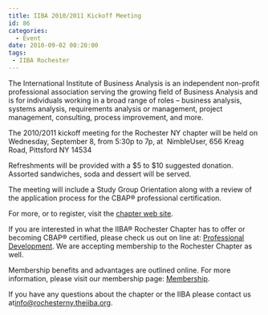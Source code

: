```yaml
---
title: IIBA 2010/2011 Kickoff Meeting
id: 86
categories:
  - Event
date: 2010-09-02 00:20:00
tags:
 - IIBA Rochester
---
```


The International Institute of Business Analysis is an independent non-profit professional association serving the growing field of Business Analysis and is for individuals working in a broad range of roles – business analysis, systems analysis, requirements analysis or management, project management, consulting, process improvement, and more.

The 2010/2011 kickoff meeting for the Rochester NY chapter will be held on Wednesday, September 8, from 5:30p to 7p, at  NimbleUser, 656 Kreag Road, Pittsford NY 14534

Refreshments will be provided with a $5 to $10 suggested donation. Assorted sandwiches, soda and dessert will be served.

The meeting will include a Study Group Orientation along with a review of the application process for the CBAP® professional certification.

For more, or to register, visit the [chapter web site](http://rochesterny.theiiba.org/).

If you are interested in what the IIBA® Rochester Chapter has to offer or becoming CBAP® certified, please check us out on line at: [Professional Development](http://rochesterny.theiiba.org/index.php/professionaldevelopment). We are accepting membership to the Rochester Chapter as well.

Membership benefits and advantages are outlined online. For more information, please visit our membership page: [Membership](http://rochesterny.theiiba.org/index.php/membership).

If you have any questions about the chapter or the IIBA please contact us at[info@rochesterny.theiiba.org](mailto:info@rochesterny.theiiba.org).